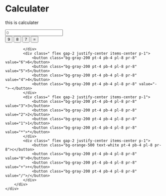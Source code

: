 # Calculater
this is calculater
<!DOCTYPE html>
<html lang="en">
<head>
    <meta charset="UTF-8">
    <meta http-equiv="X-UA-Compatible" content="IE=edge">
    <meta name="viewport" content="width=device-width, initial-scale=1.0">
    <script src="https://cdn.tailwindcss.com"></script>
    <link rel="stylesheet" href="https://cdnjs.cloudflare.com/ajax/libs/font-awesome/6.2.1/css/all.min.css" integrity="sha512-MV7K8+y+gLIBoVD59lQIYicR65iaqukzvf/nwasF0nqhPay5w/9lJmVM2hMDcnK1OnMGCdVK+iQrJ7lzPJQd1w==" crossorigin="anonymous" referrerpolicy="no-referrer" />
    <title>Document</title>
    <style>
        #input::-webkit-scrollbar {
            display: none;
        }
    </style>
</head>
<body>
<div class="flex justify-center items-center w-screen h-screen">
    <div class="border border-black  min-w-[25vw] h-[70vh] p-1">
        <div class="bg-slate-300 h-[40%] flex flex-col items-end justify-end w-full ">
            <div class="w-full h-full text-right text-gray-600 overflow-y-auto" id="history"></div>
            <input type="text" id="input" class=" border-none outline-none p-2 text-4xl w-full text-right" placeholder="0"></input>
        </div>
        <div class="h-[40%] w-full rounded-sm">
            <div class=" flex gap-2 justify-center items-center p-1">
                <button class="bg-gray-200 pt-4 pb-4 pl-8 pr-8" value="9">9</button>
                <button class="bg-gray-200 pt-4 pb-4 pl-8 pr-8" value="8">8</button>
                <button class="bg-gray-200 pt-4 pb-4 pl-8 pr-8" value="7">7</button>
                <button class="bg-gray-200 pt-4 pb-4 pl-8 pr-8" id="equal">=</button>
                
            </div>
            <div class=" flex gap-2 justify-center items-center p-1">
                <button class="bg-gray-200 pt-4 pb-4 pl-8 pr-8" value="6">6</button>
                <button class="bg-gray-200 pt-4 pb-4 pl-8 pr-8" value="5">5</button>
                <button class="bg-gray-200 pt-4 pb-4 pl-8 pr-8" value="4">4</button>
                <button class="bg-gray-200 pt-4 pb-4 pl-8 pr-8" value="-">-</button>
            </div>
            <div class=" flex gap-2 justify-center items-center p-1">
                <button class="bg-gray-200 pt-4 pb-4 pl-8 pr-8" value="3">3</button>
                <button class="bg-gray-200 pt-4 pb-4 pl-8 pr-8" value="2">2</button>
                <button class="bg-gray-200 pt-4 pb-4 pl-8 pr-8" value="1">1</button>
                <button class="bg-gray-200 pt-4 pb-4 pl-8 pr-8" value="*">*</button>
            </div>
            <div class=" flex gap-2 justify-center items-center p-1">
                <button class="bg-orange-500 text-white pt-4 pb-4 pl-8 pr-8">c</button>
                <button class="bg-gray-200 pt-4 pb-4 pl-8 pr-8" value="0">0</button>
                <button class="bg-gray-200 pt-4 pb-4 pl-8 pr-8" value="+">+</button>
                <button class="bg-gray-200 pt-4 pb-4 pl-8 pr-8" value="/">/</button>
            </div>
        </div>
    </div>
</div>
<script>
const buttons = document.querySelectorAll('button');
const input = document.getElementById('input');
const equal = document.getElementById('equal');
const history = document.getElementById('history');
buttons.forEach(button => {
    button.onclick = () => {
        input.value += button.value;
    }
});
equal.onclick = () => {
    const Value = eval(input.value);
    history.innerHTML += input.value + '<br>';
    input.value = Value;
}
</script>
</body>
</html>
